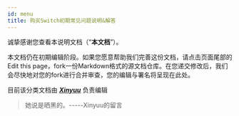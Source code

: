 ```yaml
---
id: menu
title: 购买Switch初期常见问题说明&解答
---
```




诚挚感谢您查看本说明文档（“**本文档**”）。

本文档仍在初期编辑阶段。如果您愿意帮助我们完善这份文档，请点击页面尾部的Edit this page，fork一份Markdown格式的源文档仓库。在您递交修改后，我们会尽快地对您的fork进行合并审查，您的编辑与署名将呈现在此处。

目前该分类文档由 **<u>*[Xinyuu](https://space.bilibili.com/142202292)*</u>** 负责编辑

> 她说是晒黑的。-----Xinyuu的留言
